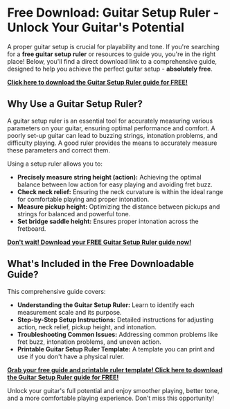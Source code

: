 # Free Download: Guitar Setup Ruler - Unlock Your Guitar's Potential

A proper guitar setup is crucial for playability and tone. If you're searching for a **free guitar setup ruler** or resources to guide you, you're in the right place! Below, you'll find a direct download link to a comprehensive guide, designed to help you achieve the perfect guitar setup - **absolutely free**.

[**Click here to download the Guitar Setup Ruler guide for FREE!**](https://udemywork.com/guitar-setup-ruler)

## Why Use a Guitar Setup Ruler?

A guitar setup ruler is an essential tool for accurately measuring various parameters on your guitar, ensuring optimal performance and comfort. A poorly set-up guitar can lead to buzzing strings, intonation problems, and difficulty playing. A good ruler provides the means to accurately measure these parameters and correct them.

Using a setup ruler allows you to:

*   **Precisely measure string height (action):** Achieving the optimal balance between low action for easy playing and avoiding fret buzz.
*   **Check neck relief:** Ensuring the neck curvature is within the ideal range for comfortable playing and proper intonation.
*   **Measure pickup height:** Optimizing the distance between pickups and strings for balanced and powerful tone.
*   **Set bridge saddle height:** Ensures proper intonation across the fretboard.

[**Don't wait! Download your FREE Guitar Setup Ruler guide now!**](https://udemywork.com/guitar-setup-ruler)

## What's Included in the Free Downloadable Guide?

This comprehensive guide covers:

*   **Understanding the Guitar Setup Ruler:** Learn to identify each measurement scale and its purpose.
*   **Step-by-Step Setup Instructions:** Detailed instructions for adjusting action, neck relief, pickup height, and intonation.
*   **Troubleshooting Common Issues:** Addressing common problems like fret buzz, intonation problems, and uneven action.
*   **Printable Guitar Setup Ruler Template:** A template you can print and use if you don't have a physical ruler.

[**Grab your free guide and printable ruler template! Click here to download the Guitar Setup Ruler guide for FREE!**](https://udemywork.com/guitar-setup-ruler)

Unlock your guitar's full potential and enjoy smoother playing, better tone, and a more comfortable playing experience. Don't miss this opportunity!

